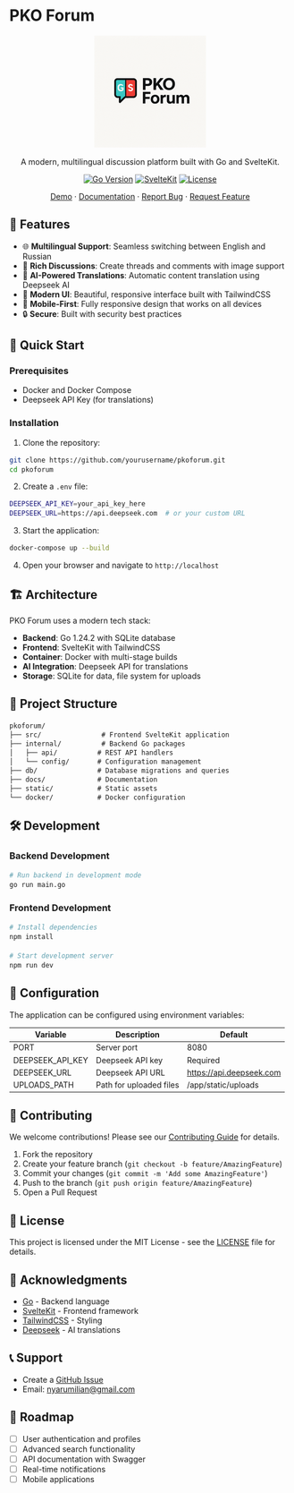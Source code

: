 # PKO Forum

<div align="center">

![PKO Forum Logo](static/logo.png)

A modern, multilingual discussion platform built with Go and SvelteKit.

[![Go Version](https://img.shields.io/badge/Go-1.24.2-00ADD8.svg?style=flat&logo=go)](https://go.dev)
[![SvelteKit](https://img.shields.io/badge/SvelteKit-latest-FF3E00.svg?style=flat&logo=svelte)](https://kit.svelte.dev)
[![License](https://img.shields.io/badge/license-MIT-blue.svg)](LICENSE)

[Demo](https://demo.pkoforum.com) · [Documentation](docs/README.md) · [Report Bug](issues/new) · [Request Feature](issues/new)

</div>

## 🌟 Features

- 🌐 **Multilingual Support**: Seamless switching between English and Russian
- 💬 **Rich Discussions**: Create threads and comments with image support
- 🤖 **AI-Powered Translations**: Automatic content translation using Deepseek AI
- 🎨 **Modern UI**: Beautiful, responsive interface built with TailwindCSS
- 📱 **Mobile-First**: Fully responsive design that works on all devices
- 🔒 **Secure**: Built with security best practices

## 🚀 Quick Start

### Prerequisites

- Docker and Docker Compose
- Deepseek API Key (for translations)

### Installation

1. Clone the repository:
```bash
git clone https://github.com/yourusername/pkoforum.git
cd pkoforum
```

2. Create a `.env` file:
```bash
DEEPSEEK_API_KEY=your_api_key_here
DEEPSEEK_URL=https://api.deepseek.com  # or your custom URL
```

3. Start the application:
```bash
docker-compose up --build
```

4. Open your browser and navigate to `http://localhost`

## 🏗️ Architecture

PKO Forum uses a modern tech stack:

- **Backend**: Go 1.24.2 with SQLite database
- **Frontend**: SvelteKit with TailwindCSS
- **Container**: Docker with multi-stage builds
- **AI Integration**: Deepseek API for translations
- **Storage**: SQLite for data, file system for uploads

## 📁 Project Structure

```
pkoforum/
├── src/               # Frontend SvelteKit application
├── internal/          # Backend Go packages
│   ├── api/          # REST API handlers
│   └── config/       # Configuration management
├── db/               # Database migrations and queries
├── docs/             # Documentation
├── static/           # Static assets
└── docker/           # Docker configuration
```

## 🛠️ Development

### Backend Development

```bash
# Run backend in development mode
go run main.go
```

### Frontend Development

```bash
# Install dependencies
npm install

# Start development server
npm run dev
```

## 🔧 Configuration

The application can be configured using environment variables:

| Variable | Description | Default |
|----------|-------------|---------|
| PORT | Server port | 8080 |
| DEEPSEEK_API_KEY | Deepseek API key | Required |
| DEEPSEEK_URL | Deepseek API URL | https://api.deepseek.com |
| UPLOADS_PATH | Path for uploaded files | /app/static/uploads |

## 🤝 Contributing

We welcome contributions! Please see our [Contributing Guide](CONTRIBUTING.md) for details.

1. Fork the repository
2. Create your feature branch (`git checkout -b feature/AmazingFeature`)
3. Commit your changes (`git commit -m 'Add some AmazingFeature'`)
4. Push to the branch (`git push origin feature/AmazingFeature`)
5. Open a Pull Request

## 📝 License

This project is licensed under the MIT License - see the [LICENSE](LICENSE) file for details.

## 🙏 Acknowledgments

- [Go](https://go.dev) - Backend language
- [SvelteKit](https://kit.svelte.dev) - Frontend framework
- [TailwindCSS](https://tailwindcss.com) - Styling
- [Deepseek](https://deepseek.com) - AI translations

## 📞 Support

- Create a [GitHub Issue](issues/new)
- Email: nyarumilian@gmail.com

## 🔮 Roadmap

- [ ] User authentication and profiles
- [ ] Advanced search functionality
- [ ] API documentation with Swagger
- [ ] Real-time notifications
- [ ] Mobile applications 
